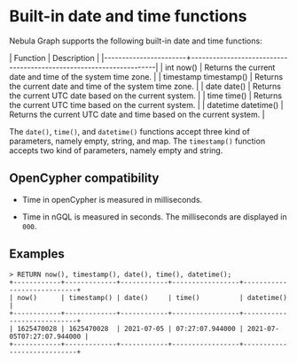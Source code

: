 # Built-in date and time functions

Nebula Graph supports the following built-in date and time functions:

| Function              | Description                                                        |
|-----------------------+--------------------------------------------------------------------|
| int now()             | Returns the current date and time of the system time zone.         |
| timestamp timestamp() | Returns the current date and time of the system time zone.         |
| date date()           | Returns the current UTC date based on the current system.          |
| time time()           | Returns the current UTC time based on the current system.          |
| datetime datetime()   | Returns the current UTC date and time based on the current system. |

The `date()`, `time()`, and `datetime()` functions accept three kind of parameters, namely empty, string, and map. The `timestamp()` function accepts two kind of parameters, namely empty and string.

## OpenCypher compatibility

* Time in openCypher is measured in milliseconds.

* Time in nGQL is measured in seconds. The milliseconds are displayed in `000`.

## Examples

```ngql
> RETURN now(), timestamp(), date(), time(), datetime();
+------------+-------------+------------+-----------------+----------------------------+
| now()      | timestamp() | date()     | time()          | datetime()                 |
+------------+-------------+------------+-----------------+----------------------------+
| 1625470028 | 1625470028  | 2021-07-05 | 07:27:07.944000 | 2021-07-05T07:27:07.944000 |
+------------+-------------+------------+-----------------+----------------------------+
```
